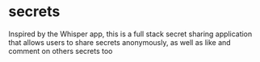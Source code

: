 # secrets
Inspired by the Whisper app, this is a full stack secret sharing application that allows users to share secrets anonymously, as well as like and comment on others secrets too

